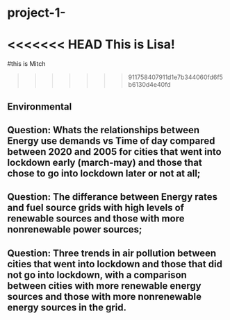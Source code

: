 # project-1-

<<<<<<< HEAD
This is Lisa!
=======
#this is Mitch
>>>>>>> 911758407911d1e7b344060fd6f5b6130d4e40fd

## Environmental 

## Question: Whats the relationships between Energy use demands vs Time of day compared between 2020 and 2005 for cities that went into lockdown early (march-may) and those that chose to go into lockdown later or not at all;

## Question: The differance between Energy rates and fuel source grids with high levels of renewable sources and those with more nonrenewable power sources;

## Question: Three trends in air pollution between cities that went into lockdown and those that did not go into lockdown, with a comparison between cities with more renewable energy sources and those with more nonrenewable energy sources in the grid. 
